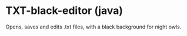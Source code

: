 # TXT-black-editor (java)
Opens, saves and edits .txt files, with a black background for night owls.
